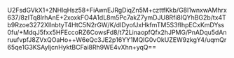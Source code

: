 U2FsdGVkX1+2NHlqHsz58+FiAwnEJRgDiqZn5M+czttfKkb/G8l1wnxwAMhrx637/8zITq8lrhAnE+2xoxkFO4A1dL8m5Pc7akZ7ymDJU8Rfi8IQYhBG2b/tx4Tb9Rzoe3272XllnbtyT4HtC5N2rGW/K/dIDyofJxHkfmTM5S3flhpECxKmDYss0fu/+MdqJ5fxx5HFEccoRZ6CowsFd8/t72LinaopfQfx2hJPMG/PnADqu5dAnruufvpfJ8ZVxQOaHo++W6eQc3JE2p16YY1MQlG0vOkUZEW9zkgY4/uqmQr65qe1G3KSAyIjcnHyktBCFai8Rh9WE4vXhn+yqQ==
